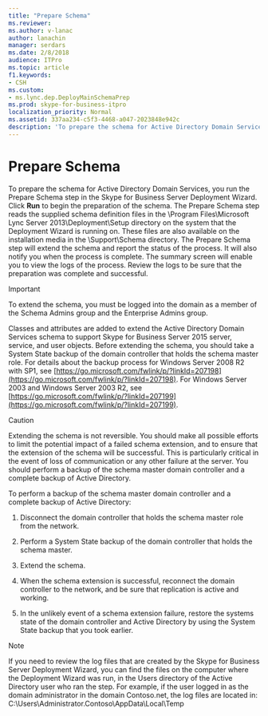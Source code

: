 ```yaml
---
title: "Prepare Schema"
ms.reviewer: 
ms.author: v-lanac
author: lanachin
manager: serdars
ms.date: 2/8/2018
audience: ITPro
ms.topic: article
f1.keywords:
- CSH
ms.custom:
- ms.lync.dep.DeployMainSchemaPrep
ms.prod: skype-for-business-itpro
localization_priority: Normal
ms.assetid: 337aa234-c5f3-4468-a047-2023848e942c
description: 'To prepare the schema for Active Directory Domain Services, you run the Prepare Schema step in the Skype for Business Server Deployment Wizard. Click Run to begin the preparation of the schema. The Prepare Schema step reads the supplied schema definition files in the /Program Files/Microsoft Lync Server 2013/Deployment/Setup directory on the system that the Deployment Wizard is running on. These files are also available on the installation media in the Support/Schema directory. The Prepare Schema step will extend the schema and report the status of the process. It will also notify you when the process is complete. The summary screen will enable you to view the logs of the process. Review the logs to be sure that the preparation was complete and successful.'
---
```


# Prepare Schema
 
To prepare the schema for Active Directory Domain Services, you run the Prepare Schema step in the Skype for Business Server Deployment Wizard. Click **Run** to begin the preparation of the schema. The Prepare Schema step reads the supplied schema definition files in the \Program Files\Microsoft Lync Server 2013\Deployment\Setup directory on the system that the Deployment Wizard is running on. These files are also available on the installation media in the \Support\Schema directory. The Prepare Schema step will extend the schema and report the status of the process. It will also notify you when the process is complete. The summary screen will enable you to view the logs of the process. Review the logs to be sure that the preparation was complete and successful.
  
> [!IMPORTANT]
> To extend the schema, you must be logged into the domain as a member of the Schema Admins group and the Enterprise Admins group. 
  
Classes and attributes are added to extend the Active Directory Domain Services schema to support Skype for Business Server 2015 server, service, and user objects. Before extending the schema, you should take a System State backup of the domain controller that holds the schema master role. For details about the backup process for Windows Server 2008 R2 with SP1, see [https://go.microsoft.com/fwlink/p/?linkId=207198](https://go.microsoft.com/fwlink/p/?linkId=207198). For Windows Server 2003 and Windows Server 2003 R2, see [https://go.microsoft.com/fwlink/p/?linkId=207199](https://go.microsoft.com/fwlink/p/?linkId=207199).
  
> [!CAUTION]
> Extending the schema is not reversible. You should make all possible efforts to limit the potential impact of a failed schema extension, and to ensure that the extension of the schema will be successful. This is particularly critical in the event of loss of communication or any other failure at the server. You should perform a backup of the schema master domain controller and a complete backup of Active Directory. 
  
To perform a backup of the schema master domain controller and a complete backup of Active Directory:
  
1. Disconnect the domain controller that holds the schema master role from the network.
    
2. Perform a System State backup of the domain controller that holds the schema master.
    
3. Extend the schema.
    
4. When the schema extension is successful, reconnect the domain controller to the network, and be sure that replication is active and working.
    
5. In the unlikely event of a schema extension failure, restore the systems state of the domain controller and Active Directory by using the System State backup that you took earlier.
    
> [!NOTE]
> If you need to review the log files that are created by the Skype for Business Server Deployment Wizard, you can find the files on the computer where the Deployment Wizard was run, in the Users directory of the Active Directory user who ran the step. For example, if the user logged in as the domain administrator in the domain Contoso.net, the log files are located in: C:\Users\Administrator.Contoso\AppData\Local\Temp 
  

